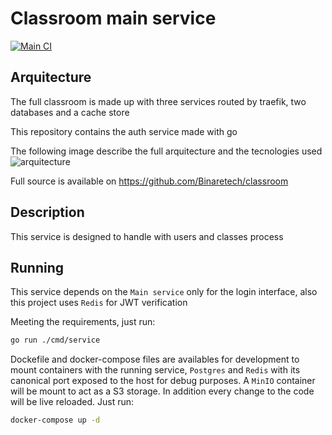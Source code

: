 # Classroom main service

[![Main CI](https://github.com/Binaretech/classroom-main/actions/workflows/go.yml/badge.svg)](https://github.com/Binaretech/classroom-main/actions/workflows/go.yml)

## Arquitecture

The full classroom is made up with three services routed by traefik, two databases and a cache store

This repository contains the auth service made with go

The following image describe the full arquitecture and the tecnologies used
![arquitecture](https://github.com/Binaretech/classroom/blob/main/img/classroom-diagram.png?raw=true)

Full source is available on https://github.com/Binaretech/classroom

## Description

This service is designed to handle with users and classes process

## Running

This service depends on the `Main service` only for the login interface, also this project uses `Redis` for JWT verification

Meeting the requirements, just run:

```bash
go run ./cmd/service
```

Dockefile and docker-compose files are availables for development to mount containers with the running service, `Postgres` and `Redis` with its canonical port exposed to the host for debug purposes. A `MinIO` container will be mount to act as a S3 storage. In addition every change to the code will be live reloaded. Just run:

```bash
docker-compose up -d
```


